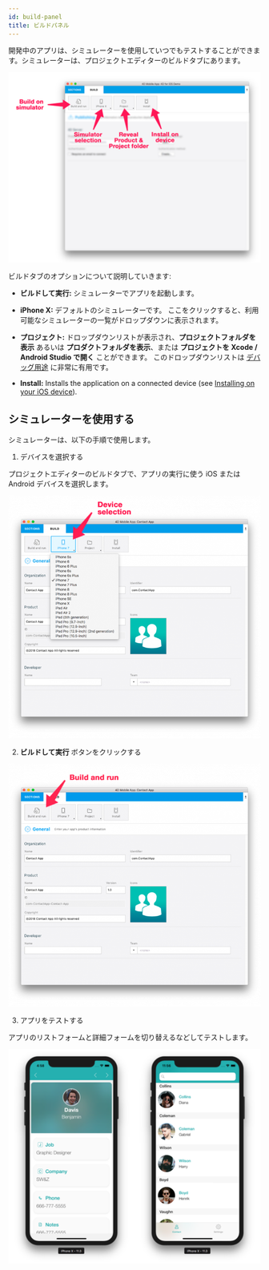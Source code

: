 ```yaml
---
id: build-panel
title: ビルドパネル
---
```


開発中のアプリは、シミュレーターを使用していつでもテストすることができます。シミュレーターは、プロジェクトエディターのビルドタブにあります。

![ビルドタブ](img/Build-Tab-4D-for-iOS.png)


ビルドタブのオプションについて説明していきます:

* **ビルドして実行:** シミュレーターでアプリを起動します。

* **iPhone X:** デフォルトのシミュレーターです。 ここをクリックすると、利用可能なシミュレーターの一覧がドロップダウンに表示されます。

* **プロジェクト:** ドロップダウンリストが表示され、**プロジェクトフォルダを表示** あるいは **プロダクトフォルダを表示**、または **プロジェクトを Xcode / Android Studio で開く** ことができます。 このドロップダウンリストは [デバッグ用途](../debug/from-project-editor) に非常に有用です。

* **Install:** Installs the application on a connected device (see [Installing on your iOS device](../tutorials/deploying-in-house/testing-on-your-device)).


## シミュレーターを使用する

シミュレーターは、以下の手順で使用します。

1. デバイスを選択する

プロジェクトエディターのビルドタブで、アプリの実行に使う iOS または Android デバイスを選択します。

![デバイス選択](img/device-selection-4D-for-ios.png)

2. **ビルドして実行** ボタンをクリックする

![ビルドして実行](img/build-and-run-4D-for-iOS.png)

3. アプリをテストする

アプリのリストフォームと詳細フォームを切り替えるなどしてテストします。

![シミュレーターで動作チェック](img/simulator-forms-4D-for-iOS.png) 
